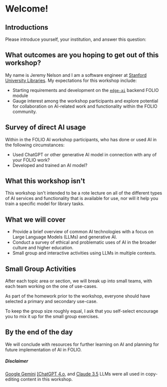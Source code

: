 # Welcome!

## Introductions
Please introduce yourself, your institution, and answer this question:

## What outcomes are you hoping to get out of this workshop?

My name is Jeremy Nelson and I am a software engineer at [Stanford University Libraries](https://library.stanford.edu/). 
My expectations for this workshop include:

- Starting requirements and development on the [`edge-ai`](https://github.com/folio-labs/edge-ai/) 
  backend FOLIO module
- Gauge interest among the workshop participants and explore potential for collaboration 
  on AI-related work and functionality within the FOLIO community.

## Survey of direct AI usage
Within in the FOLIO AI workshop participants, who has done or used AI in the following 
circumstances:

- Used ChatGPT or other generative AI model in connection with any of your FOLIO work?
- Developed and trained an AI model?

## What this workshop isn't
This workshop isn't intended to be a rote lecture on all of the different types of AI
services and functionality that is available for use, nor will it help you train a specific model
for library tasks. 

## What we will cover 
- Provide a brief overview of common AI technologies with a focus on 
Large Language Models (LLMs) and generative AI.
- Conduct a survey of ethical and problematic uses of AI in the broader culture and higher 
education.
- Small group and interactive activities using LLMs in multiple contexts. 

## Small Group Activities 
After each topic area or section, we will break up into small teams, with
each team working on the one of use-cases. 

As part of the homework prior to the workshop, everyone
should have selected a primary and secondary use-case. 

To keep the group size roughly 
equal, I ask that you self-select encourage you to mix it up for the small group exercises.  


## By the end of the day
We will conclude with resources for further learning on AI and planning 
for future implementation of AI in FOLIO.

<div class="card text-bg-warning">
  <div class="card-body">
   <h5 class="card-title">Disclaimer</h5>
   <p class="card-text">
    <a href="https://gemini.google.com">Google Gemini</a> <a href="https://chatgpt.com/">[ChatGPT 4.o</a>, and 
    <a href="https://claude.ai/">Claude 3.5</a> LLMs were all used in copy-editing content in 
    this workshop.
   </p>
  </div>
</div>
<br>
